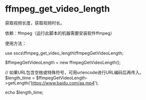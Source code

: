 # ffmpeg_get_video_length
获取视频长度，获取视频时长。


依赖：ffmpeg（运行此脚本的机器需要安装软件ffmpeg）


使用方法：


use sscs\ffmpeg_get_video_length\ffmpegGetVideoLength;


$ffmpegGetVideoLength = new ffmpegGetVideoLength();


// 如果URL包含空格或特殊符号，可用urlencode进行URL编码后再传入。
$length_time = $ffmpegGetVideoLength->getLength('https://www.baidu.com/aa.mp4');

echo $length_time;